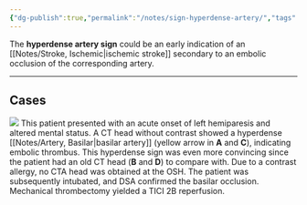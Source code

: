 ```yaml
---
{"dg-publish":true,"permalink":"/notes/sign-hyperdense-artery/","tags":["CT","stroke","stroke/ischemic"],"created":"2023-12-03T21:01:21.936-08:00","updated":"2023-12-03T21:20:37.310-08:00"}
---
```



The **hyperdense artery sign** could be an early indication of an [[Notes/Stroke, Ischemic\|ischemic stroke]] secondary to an embolic occlusion of the corresponding artery. 

---

## Cases


![](https://i.imgur.com/GVt9UVg.jpg)
This patient presented with an acute onset of left hemiparesis and altered mental status. A CT head without contrast showed a hyperdense [[Notes/Artery, Basilar\|basilar artery]] (yellow arrow in **A** and **C**), indicating embolic thrombus. This hyperdense sign was even more convincing since the patient had an old CT head (**B** and **D**) to compare with. Due to a contrast allergy, no CTA head was obtained at the OSH. The patient was subsequently intubated, and DSA confirmed the basilar occlusion.  Mechanical thrombectomy yielded a TICI 2B reperfusion.